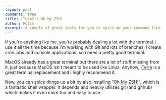 ```yaml
---
layout: post
comments: true
title: iTerm2 + Oh My ZSH!
author: Fotis
excerpt: A couple of great tools for you to spice up your command line
---
```


If you're anything like me, you're probably dealing a lot with the terminal. I use it all the time because i'm working with Git and lots of branches, i create cron jobs and console applications, so i need a pretty good terminal.

MacOS already has a great terminal but there are a lot of stuff missing from it, just because MacOS isn't meant to be used like Linux. Anyhow, [iTerm](http://iterm2.com "iTerm") is a great terminal replacement and i highly recommend it.

Now, you can spice things up a bit by also installing "[Oh My ZSH!](http://ohmyz.sh "Oh My ZSH!")", which is a fantastic shell wrapper. It depends and heavily utilizes git (and github) which makes it even more fun and easy to use.
